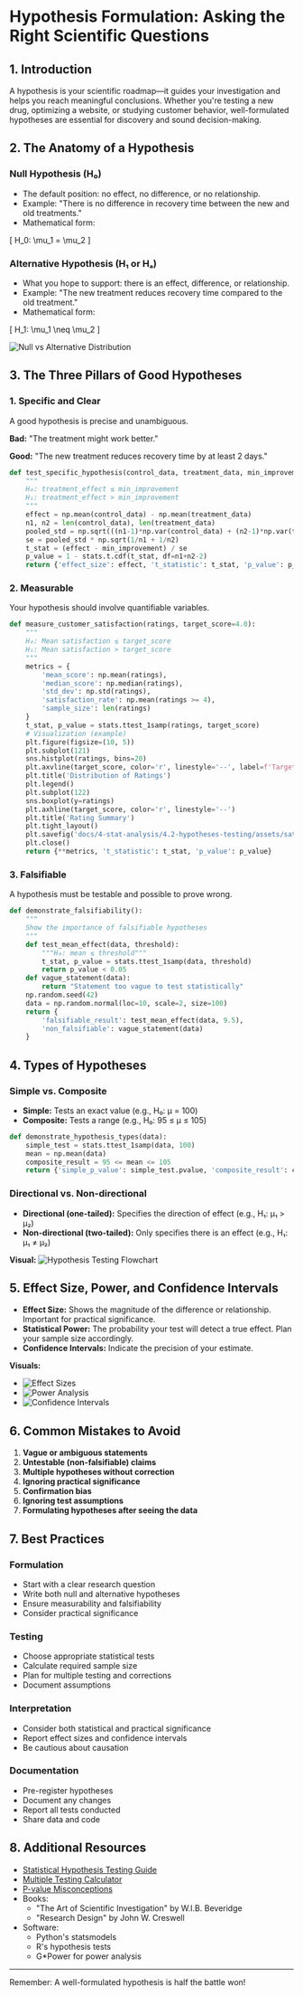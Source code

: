 # Hypothesis Formulation: Asking the Right Scientific Questions

## 1. Introduction

A hypothesis is your scientific roadmap—it guides your investigation and helps you reach meaningful conclusions. Whether you're testing a new drug, optimizing a website, or studying customer behavior, well-formulated hypotheses are essential for discovery and sound decision-making.

## 2. The Anatomy of a Hypothesis

### Null Hypothesis (H₀)

- The default position: no effect, no difference, or no relationship.
- Example: "There is no difference in recovery time between the new and old treatments."
- Mathematical form:

\[
H_0: \mu_1 = \mu_2
\]

### Alternative Hypothesis (H₁ or Hₐ)

- What you hope to support: there is an effect, difference, or relationship.
- Example: "The new treatment reduces recovery time compared to the old treatment."
- Mathematical form:

\[
H_1: \mu_1 \neq \mu_2
\]

![Null vs Alternative Distribution](assets/null_vs_alternative.png)

## 3. The Three Pillars of Good Hypotheses

### 1. Specific and Clear

A good hypothesis is precise and unambiguous.

**Bad:** "The treatment might work better."

**Good:** "The new treatment reduces recovery time by at least 2 days."

```python
def test_specific_hypothesis(control_data, treatment_data, min_improvement=2):
    """
    H₀: treatment_effect ≤ min_improvement
    H₁: treatment_effect > min_improvement
    """
    effect = np.mean(control_data) - np.mean(treatment_data)
    n1, n2 = len(control_data), len(treatment_data)
    pooled_std = np.sqrt(((n1-1)*np.var(control_data) + (n2-1)*np.var(treatment_data)) / (n1+n2-2))
    se = pooled_std * np.sqrt(1/n1 + 1/n2)
    t_stat = (effect - min_improvement) / se
    p_value = 1 - stats.t.cdf(t_stat, df=n1+n2-2)
    return {'effect_size': effect, 't_statistic': t_stat, 'p_value': p_value, 'significant': p_value < 0.05}
```

### 2. Measurable

Your hypothesis should involve quantifiable variables.

```python
def measure_customer_satisfaction(ratings, target_score=4.0):
    """
    H₀: Mean satisfaction ≤ target_score
    H₁: Mean satisfaction > target_score
    """
    metrics = {
        'mean_score': np.mean(ratings),
        'median_score': np.median(ratings),
        'std_dev': np.std(ratings),
        'satisfaction_rate': np.mean(ratings >= 4),
        'sample_size': len(ratings)
    }
    t_stat, p_value = stats.ttest_1samp(ratings, target_score)
    # Visualization (example)
    plt.figure(figsize=(10, 5))
    plt.subplot(121)
    sns.histplot(ratings, bins=20)
    plt.axvline(target_score, color='r', linestyle='--', label=f'Target ({target_score})')
    plt.title('Distribution of Ratings')
    plt.legend()
    plt.subplot(122)
    sns.boxplot(y=ratings)
    plt.axhline(target_score, color='r', linestyle='--')
    plt.title('Rating Summary')
    plt.tight_layout()
    plt.savefig('docs/4-stat-analysis/4.2-hypotheses-testing/assets/satisfaction_analysis.png')
    plt.close()
    return {**metrics, 't_statistic': t_stat, 'p_value': p_value}
```

### 3. Falsifiable

A hypothesis must be testable and possible to prove wrong.

```python
def demonstrate_falsifiability():
    """
    Show the importance of falsifiable hypotheses
    """
    def test_mean_effect(data, threshold):
        """H₀: mean ≤ threshold"""
        t_stat, p_value = stats.ttest_1samp(data, threshold)
        return p_value < 0.05
    def vague_statement(data):
        return "Statement too vague to test statistically"
    np.random.seed(42)
    data = np.random.normal(loc=10, scale=2, size=100)
    return {
        'falsifiable_result': test_mean_effect(data, 9.5),
        'non_falsifiable': vague_statement(data)
    }
```

## 4. Types of Hypotheses

### Simple vs. Composite

- **Simple:** Tests an exact value (e.g., H₀: μ = 100)
- **Composite:** Tests a range (e.g., H₀: 95 ≤ μ ≤ 105)

```python
def demonstrate_hypothesis_types(data):
    simple_test = stats.ttest_1samp(data, 100)
    mean = np.mean(data)
    composite_result = 95 <= mean <= 105
    return {'simple_p_value': simple_test.pvalue, 'composite_result': composite_result}
```

### Directional vs. Non-directional

- **Directional (one-tailed):** Specifies the direction of effect (e.g., H₁: μ₁ > μ₂)
- **Non-directional (two-tailed):** Only specifies there is an effect (e.g., H₁: μ₁ ≠ μ₂)

**Visual:**
![Hypothesis Testing Flowchart](assets/hypothesis_testing_flowchart.png)

## 5. Effect Size, Power, and Confidence Intervals

- **Effect Size:** Shows the magnitude of the difference or relationship. Important for practical significance.
- **Statistical Power:** The probability your test will detect a true effect. Plan your sample size accordingly.
- **Confidence Intervals:** Indicate the precision of your estimate.

**Visuals:**

- ![Effect Sizes](assets/effect_sizes.png)
- ![Power Analysis](assets/power_analysis.png)
- ![Confidence Intervals](assets/confidence_intervals.png)

## 6. Common Mistakes to Avoid

1. **Vague or ambiguous statements**
2. **Untestable (non-falsifiable) claims**
3. **Multiple hypotheses without correction**
4. **Ignoring practical significance**
5. **Confirmation bias**
6. **Ignoring test assumptions**
7. **Formulating hypotheses after seeing the data**

## 7. Best Practices

### Formulation

- Start with a clear research question
- Write both null and alternative hypotheses
- Ensure measurability and falsifiability
- Consider practical significance

### Testing

- Choose appropriate statistical tests
- Calculate required sample size
- Plan for multiple testing and corrections
- Document assumptions

### Interpretation

- Consider both statistical and practical significance
- Report effect sizes and confidence intervals
- Be cautious about causation

### Documentation

- Pre-register hypotheses
- Document any changes
- Report all tests conducted
- Share data and code

## 8. Additional Resources

- [Statistical Hypothesis Testing Guide](https://www.statisticshowto.com/probability-and-statistics/hypothesis-testing/)
- [Multiple Testing Calculator](https://www.statstest.com/bonferroni/)
- [P-value Misconceptions](https://www.nature.com/articles/nmeth.3288)
- Books:
  - "The Art of Scientific Investigation" by W.I.B. Beveridge
  - "Research Design" by John W. Creswell
- Software:
  - Python's statsmodels
  - R's hypothesis tests
  - G*Power for power analysis

---

Remember: A well-formulated hypothesis is half the battle won!
